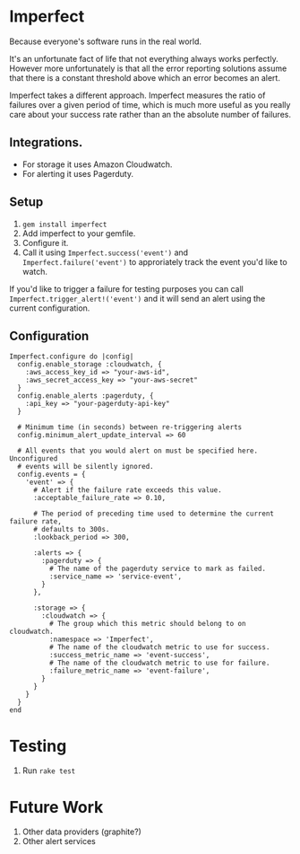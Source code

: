 # Imperfect

Because everyone's software runs in the real world.

It's an unfortunate fact of life that not everything always works
perfectly. However more unfortunately is that all the error reporting
solutions assume that there is a constant threshold above which an error
becomes an alert.

Imperfect takes a different approach. Imperfect measures the ratio of
failures over a given period of time, which is much more useful as you
really care about your success rate rather than an the absolute number
of failures.

## Integrations.

* For storage it uses Amazon Cloudwatch.
* For alerting it uses Pagerduty.

## Setup

1. `gem install imperfect`
1. Add imperfect to your gemfile.
1. Configure it.
1. Call it using `Imperfect.success('event')` and `Imperfect.failure('event')`
   to approriately track the event you'd like to watch.

If you'd like to trigger a failure for testing purposes you can call
`Imperfect.trigger_alert!('event')` and it will send an alert using the
current configuration.

## Configuration

```
Imperfect.configure do |config|
  config.enable_storage :cloudwatch, {
    :aws_access_key_id => "your-aws-id",
    :aws_secret_access_key => "your-aws-secret"
  }
  config.enable_alerts :pagerduty, {
    :api_key => "your-pagerduty-api-key"
  }

  # Minimum time (in seconds) between re-triggering alerts
  config.minimum_alert_update_interval => 60

  # All events that you would alert on must be specified here. Unconfigured
  # events will be silently ignored.
  config.events = {
    'event' => {
      # Alert if the failure rate exceeds this value.
      :acceptable_failure_rate => 0.10,

      # The period of preceding time used to determine the current failure rate,
      # defaults to 300s.
      :lookback_period => 300,

      :alerts => {
        :pagerduty => {
          # The name of the pagerduty service to mark as failed.
          :service_name => 'service-event',
        }
      },

      :storage => {
        :cloudwatch => {
          # The group which this metric should belong to on cloudwatch.
          :namespace => 'Imperfect',
          # The name of the cloudwatch metric to use for success.
          :success_metric_name => 'event-success',
          # The name of the cloudwatch metric to use for failure.
          :failure_metric_name => 'event-failure',
        }
      }
    }
  }
end
```

# Testing

1. Run `rake test`

# Future Work

1. Other data providers (graphite?)
1. Other alert services
